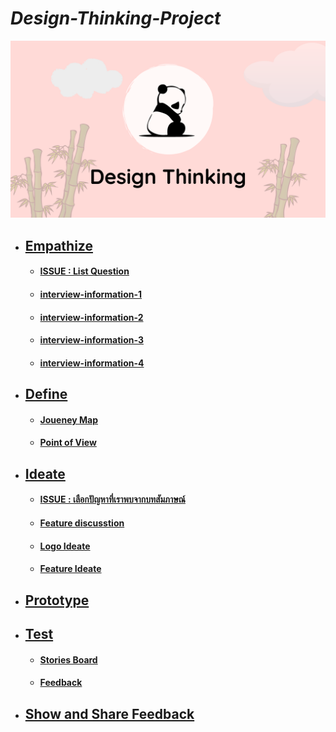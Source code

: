 # *Design-Thinking-Project*

![](assets/DTcover.png)

- ## [Empathize](Empathize.md)
   - #### [ISSUE : List Question](https://github.com/INT100-SEC1-GROUP11/Design-Thinking-Project/issues/7)
   - #### [interview-information-1](Empathize.md#interview-information-1)
   - #### [interview-information-2](Empathize.md#interview-information-2)
   - #### [interview-information-3](Empathize.md#interview-information-3)
   - #### [interview-information-4](Empathize.md#interview-information-4)
- ## [Define](Define.md)
   - #### [Joueney Map](Define.md#joueney-map)
   - #### [Point of View](Define.md#point-of-view)
- ## [Ideate](Ideate.md)
   - #### [ISSUE : เลือกปัญหาที่เราพบจากบทสัมภาษณ์](https://github.com/INT100-SEC1-GROUP11/Design-Thinking-Project/issues/6)
   - #### [Feature discusstion](Ideate.md#feature-discusstion)
   - #### [Logo Ideate](Ideate.md#logo-ideate)
   - #### [Feature Ideate](Ideate.md#feature-ideate)
- ## [Prototype](Prototype.md)
- ## [Test](Test.md)
   - #### [Stories Board](Test.md#stories-board) 
   - #### [Feedback](Test.md#feedback)
- ## [Show and Share Feedback](Show-and-Share.md)

